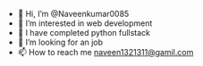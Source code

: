 - 👋 Hi, I’m @Naveenkumar0085
- 👀 I’m interested in web development
- 🌱 I have completed python fullstack
- 💞️ I’m looking for an job
- 📫 How to reach me naveen1321311@gamil.com

<!---
Naveenkumar0085/Naveenkumar0085 is a ✨ special ✨ repository because its `README.md` (this file) appears on your GitHub profile.
You can click the Preview link to take a look at your changes.
--->
